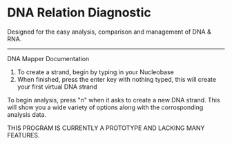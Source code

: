 # DNA Relation Diagnostic
  
Designed for the easy analysis, comparison and management of DNA & RNA.

---

DNA Mapper Documentation

1. To create a strand, begin by typing in your Nucleobase
2. When finished, press the enter key with nothing typed, this will create your first virtual DNA strand

To begin analysis, press "n" when it asks to create a new DNA strand.
This will show you a wide variety of options along with the corrosponding analysis data.


THIS PROGRAM IS CURRENTLY A PROTOTYPE AND LACKING MANY FEATURES.